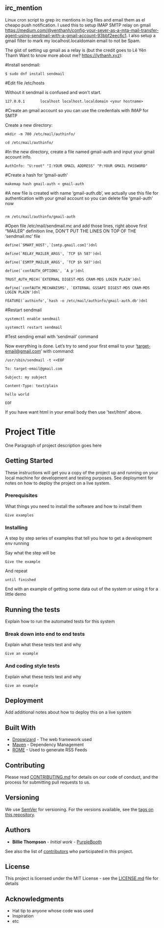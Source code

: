 ## irc_mention

Linux cron script to grep irc mentions in log files and email them as el cheapo push notification.
I used this to setup IMAP SMTP relay on gmail https://medium.com/@yenthanh/config-your-sever-as-a-mta-mail-transfer-agent-using-sendmail-with-a-gmail-account-93bbf2eec6c1.
I also setup a gmail filter to mark my localhost.localdomain email to not be Spam.

The gist of setting up gmail as a relay is (but the credit goes to Lê Yên Thanh
Want to know more about me? https://lythanh.xyz):

#Install sendmail:

```
$ sudo dnf install sendmail
```

#Edit file /etc/hosts

Without it sendmail is confused and won't start.

```
127.0.0.1       localhost localhost.localdomain <your hostname>
```

#Create an gmail account so you can use the credentials with IMAP for SMTP

Create a new directory:

```
mkdir -m 700 /etc/mail/authinfo/

cd /etc/mail/authinfo/
```

#In the new directory, create a file named gmail-auth and input your gmail account info.

```
AuthInfo: "U:root" "I:YOUR GMAIL ADDRESS" "P:YOUR GMAIL PASSWORD"
```

#Create a hash for ‘gmail-auth’

```
makemap hash gmail-auth < gmail-auth
```

#A new file is created with name ‘gmail-auth.db’, we actually use this file for authentication with your gmail account so you can delete file ‘gmail-auth’ now

```

rm /etc/mail/authinfo/gmail-auth
```


#Open file /etc/mail/sendmail.mc and add those lines, right above first “MAILER” definition line, DON’T PUT THE LINES 
ON TOP OF THE ‘sendmail.mc’ file

```
define(`SMART_HOST',`[smtp.gmail.com]')dnl

define(`RELAY_MAILER_ARGS', `TCP $h 587')dnl

define(`ESMTP_MAILER_ARGS', `TCP $h 587')dnl

define(`confAUTH_OPTIONS', `A p')dnl

TRUST_AUTH_MECH(`EXTERNAL DIGEST-MD5 CRAM-MD5 LOGIN PLAIN')dnl

define(`confAUTH_MECHANISMS', `EXTERNAL GSSAPI DIGEST-MD5 CRAM-MD5 LOGIN PLAIN')dnl

FEATURE(`authinfo',`hash -o /etc/mail/authinfo/gmail-auth.db')dnl
```

#Restart sendmail

```
systemctl enable sendmail

systemctl restart sendmail
```

#Test sending email with ‘sendmail’ command

Now everything is done. Let’s try to send your first email to your ‘target-email@gmail.com’ with command:

```
/usr/sbin/sendmail -t <<EOF

To: target-email@gmail.com

Subject: my subject

Content-Type: text/plain

hello world

EOF
```

If you have want html in your email body then use 'text/html' above.

# Project Title

One Paragraph of project description goes here

## Getting Started

These instructions will get you a copy of the project up and running on your local machine for development and testing purposes. See deployment for notes on how to deploy the project on a live system.

### Prerequisites

What things you need to install the software and how to install them

```
Give examples
```

### Installing

A step by step series of examples that tell you how to get a development env running

Say what the step will be

```
Give the example
```

And repeat

```
until finished
```

End with an example of getting some data out of the system or using it for a little demo

## Running the tests

Explain how to run the automated tests for this system

### Break down into end to end tests

Explain what these tests test and why

```
Give an example
```

### And coding style tests

Explain what these tests test and why

```
Give an example
```

## Deployment

Add additional notes about how to deploy this on a live system

## Built With

* [Dropwizard](http://www.dropwizard.io/1.0.2/docs/) - The web framework used
* [Maven](https://maven.apache.org/) - Dependency Management
* [ROME](https://rometools.github.io/rome/) - Used to generate RSS Feeds

## Contributing

Please read [CONTRIBUTING.md](https://gist.github.com/PurpleBooth/b24679402957c63ec426) for details on our code of conduct, and the process for submitting pull requests to us.

## Versioning

We use [SemVer](http://semver.org/) for versioning. For the versions available, see the [tags on this repository](https://github.com/your/project/tags). 

## Authors

* **Billie Thompson** - *Initial work* - [PurpleBooth](https://github.com/PurpleBooth)

See also the list of [contributors](https://github.com/your/project/contributors) who participated in this project.

## License

This project is licensed under the MIT License - see the [LICENSE.md](LICENSE.md) file for details

## Acknowledgments

* Hat tip to anyone whose code was used
* Inspiration
* etc
